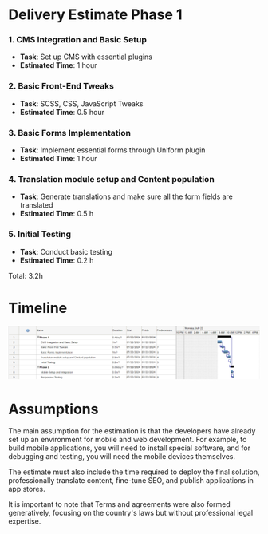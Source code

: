 # Delivery Estimate Phase 1

### 1. CMS Integration and Basic Setup
- **Task**: Set up CMS with essential plugins
- **Estimated Time**: 1 hour

### 2. Basic Front-End Tweaks
- **Task**: SCSS, CSS, JavaScript Tweaks
- **Estimated Time**: 0.5 hour

### 3. Basic Forms Implementation
- **Task**: Implement essential forms through Uniform plugin
- **Estimated Time**: 1 hour

### 4. Translation module setup and Content population
- **Task**: Generate translations and make sure all the form fields are translated
- **Estimated Time**: 0.5 h

### 5. Initial Testing
- **Task**: Conduct basic testing
- **Estimated Time**: 0.2 h

Total: 3.2h

# Timeline
![img_.png](_assets/gantt.png)

# Assumptions
The main assumption for the estimation is that the developers have already set up an environment for mobile and web development. For example, to build mobile applications, you will need to install special software, and for debugging and testing, you will need the mobile devices themselves.

The estimate must also include the time required to deploy the final solution, professionally translate content, fine-tune SEO, and publish applications in app stores.

It is important to note that Terms and agreements were also formed generatively, focusing on the country's laws but without professional legal expertise.
